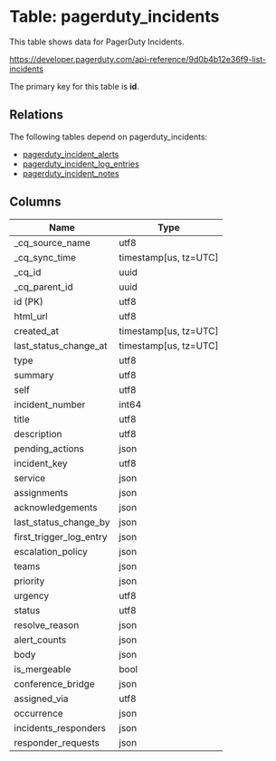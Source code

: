 # Table: pagerduty_incidents

This table shows data for PagerDuty Incidents.

https://developer.pagerduty.com/api-reference/9d0b4b12e36f9-list-incidents

The primary key for this table is **id**.

## Relations

The following tables depend on pagerduty_incidents:
  - [pagerduty_incident_alerts](pagerduty_incident_alerts)
  - [pagerduty_incident_log_entries](pagerduty_incident_log_entries)
  - [pagerduty_incident_notes](pagerduty_incident_notes)

## Columns

| Name          | Type          |
| ------------- | ------------- |
|_cq_source_name|utf8|
|_cq_sync_time|timestamp[us, tz=UTC]|
|_cq_id|uuid|
|_cq_parent_id|uuid|
|id (PK)|utf8|
|html_url|utf8|
|created_at|timestamp[us, tz=UTC]|
|last_status_change_at|timestamp[us, tz=UTC]|
|type|utf8|
|summary|utf8|
|self|utf8|
|incident_number|int64|
|title|utf8|
|description|utf8|
|pending_actions|json|
|incident_key|utf8|
|service|json|
|assignments|json|
|acknowledgements|json|
|last_status_change_by|json|
|first_trigger_log_entry|json|
|escalation_policy|json|
|teams|json|
|priority|json|
|urgency|utf8|
|status|utf8|
|resolve_reason|json|
|alert_counts|json|
|body|json|
|is_mergeable|bool|
|conference_bridge|json|
|assigned_via|utf8|
|occurrence|json|
|incidents_responders|json|
|responder_requests|json|